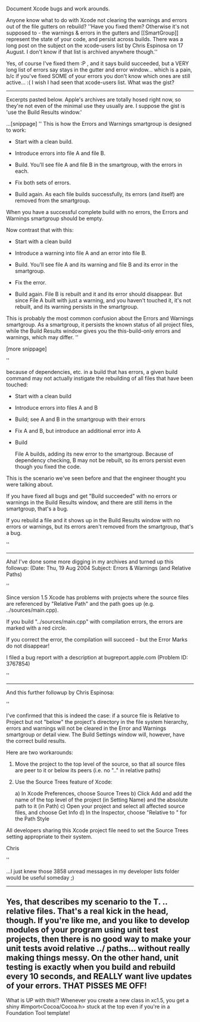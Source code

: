 Document Xcode bugs and work arounds.

Anyone know what to do with Xcode not clearing the warnings and errors out of the file gutters on rebuild? ''Have you fixed them? Otherwise it's not supposed to - the warnings & errors in the gutters and [[SmartGroup]] represent the state of your code, and persist across builds. There was a long post on the subject on the xcode-users list by Chris Espinosa on 17 August. I don't know if that list is archived anywhere though.''

Yes, of course I've fixed them :P , and it says build succeeded, but a VERY long list of errors say stays in the gutter and error window... which is a pain, b/c if you've fixed SOME of your errors you don't know which ones are still active... :( I wish I had seen that xcode-users list.  What was the gist?

----

Excerpts pasted below. Apple's archives are totally hosed right now, so they're not even of the minimal use they usually are. I suppose the gist is 'use the Build Results window.'

...[snippage]
''
This is how the Errors and Warnings smartgroup is designed to work:

- Start with a clean build.

- Introduce errors into file A and file B.

- Build.
    You'll see file A and file B in the smartgroup, with the errors in 
each.

- Fix both sets of errors.

- Build again.
    As each file builds successfully, its errors (and itself) are 
removed from the smartgroup.

When you have a successful complete build with no errors, the Errors 
and Warnings smartgroup should be empty.

Now contrast that with this:

- Start with a clean build

- Introduce a warning into file A and an error into file B.

- Build.
   You'll see file A and its warning and file B and its error in the 
smartgroup.

- Fix the error.

- Build again.
   File B is rebuilt and it and its error should disappear.  But since 
File A built with just a warning, and you haven't touched it, it's not 
rebuilt, and its warning persists in the smartgroup.

This is probably the most common confusion about the Errors and 
Warnings smartgroup.  As a smartgroup, it persists the known status of 
all project files, while the Build Results window gives you the 
this-build-only errors and warnings, which may differ.
''

[more snippage]

''

because of dependencies, etc. in a 
build that has errors, a given build command may not actually instigate 
the rebuilding of all files that have been touched:

- Start with a clean build

- Introduce errors into files A and B

- Build; see A and B in the smartgroup with their errors

- Fix A and B, but introduce an additional error into A

- Build

   File A builds, adding its new error to the smartgroup.  Because of 
dependency checking, B may not be rebuilt, so its errors persist even 
though you fixed the code.

This is the scenario we've seen before and that the engineer thought 
you were talking about.

If you have fixed all bugs and get "Build succeeded" with no errors or 
warnings in the Build Results window, and there are still items in the 
smartgroup, that's a bug.

If you rebuild a file and it shows up in the Build Results window with 
no errors or warnings, but its errors aren't removed from the 
smartgroup, that's a bug.

''

----

Aha! I've done some more digging in my archives and turned up this followup: (Date: Thu, 19 Aug 2004 Subject: Errors & Warnings (and Relative Paths)

''

Since version 1.5 Xcode has problems with projects where the source 
files are referenced by "Relative Path" and the path goes up (e.g. 
../sources/main.cpp).

If you build "../sources/main.cpp" with compilation errors, the errors 
are marked with a red circle.

If you correct the error, the compilation will succeed - but the Error 
Marks do not disappear!


I filed a bug report with a description at bugreport.apple.com (Problem 
ID:  3767854)

''

----

And this further followup by Chris Espinosa:

''

I've confirmed that this is indeed the case: if a source file is 
Relative to Project but not "below" the project's directory in the file 
system hierarchy, errors and warnings will not be cleared in the Error 
and Warnings smartgroup or detail view.  The Build Settings window 
will, however, have the correct build results.

Here are two workarounds:

1) Move the project to the top level of the source, so that all source 
files are peer to it or below its peers (i.e. no ".." in relative 
paths)
2) Use the Source Trees feature of Xcode:

   a) In Xcode Preferences, choose Source Trees
   b) Click Add and add the name of the top level of the project (in 
Setting Name) and the absolute path to it (in Path)
   c) Open your project and select all affected source files, and choose 
Get Info
   d) In the Inspector, choose "Relative to <your Source Tree Setting 
Name>" for the Path Style

All developers sharing this Xcode project file need to set the Source 
Trees setting appropriate to their system.

Chris

''

...I just knew those 3858 unread messages in my developer lists folder would be useful someday ;)

----
Yes, that describes my scenario to the T. .. relative files.  That's a real kick in the head, though.  If you're like me, and you like to develop modules of your program using unit test projects, then there is no good way to make your unit tests avoid relative ../ paths... without really making things messy.  On the other hand, unit testing is exactly when you build and rebuild every 10 seconds, and REALLY want live updates of your errors.  THAT PISSES ME OFF!
----
What is UP with this!?  Whenever you create a new class in xc1.5, you get a shiny #import<Cocoa/Cocoa.h> stuck at the top even if you're in a Foundation Tool template!
